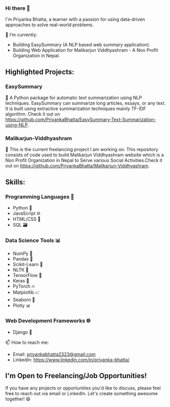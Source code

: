 ### Hi there 👋

I'm Priyanka Bhatta, a learner with a passion for using data-driven approaches to solve real-world problems.

🔭 I’m currently:
- Building EasySummary (A NLP based web summary application).
- Building Web Application for Malikarjun Viddhyashram - A Non Profit Organization in Nepal.

## Highlighted Projects:

### EasySummary
🚀 A Python package for automatic text summarization using NLP techniques. EasySummary can summarize long articles, essays, or any text. It is built using extractive summarization techniques mainly TF-IDF algorithm. Check it out on https://github.com/PriyankaBhatta/EasySummary-Text-Summarization-using-NLP.

### Malikarjun-Viddhyashram
🚀 This is the current freelancing project I am working on. This repository consists of code used to build Malikarjun Viddhyashram website which is a Non Profit Organization in Nepal to Serve various Social Activities.Check it out on https://github.com/PriyankaBhatta/Malikarjun-Viddhyashram.

## Skills:
### Programming Languages 🚀
- Python 🐍
- JavaScript 🌐
- HTML/CSS 🎨
- SQL 🗃️

### Data Science Tools 📊
- NumPy 🧮
- Pandas 🐼
- Scikit-Learn 🤖
- NLTK 📝
- TensorFlow 🧠
- Keras 🧬
- PyTorch 🔥
- Matplotlib 📈
- Seaborn 🌊
- Plotly 📊

### Web Development Frameworks 🌐
- Django 🎸

📫 How to reach me:
- Email: priyankabhatta2323@gmail.com
- LinkedIn: https://www.linkedin.com/in/priyanka-bhatta/

## I'm Open to Freelancing/Job Opportunities!
If you have any projects or opportunities you'd like to discuss, please feel free to reach out via email or LinkedIn. Let's create something awesome together! 😄
